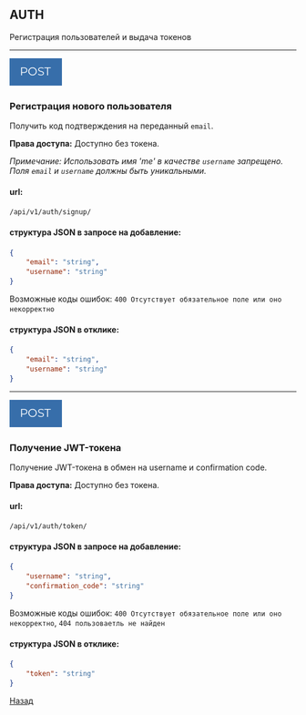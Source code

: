 ## AUTH
Регистрация пользователей и выдача токенов
***
![POST](../png/post.png)
### Регистрация нового пользователя
Получить код подтверждения на переданный `email`.

**Права доступа:** Доступно без токена.

*Примечание: Использовать имя 'me' в качестве `username` запрещено. 
Поля `email` и `username` должны быть уникальными.*

#### url:
```
/api/v1/auth/signup/
```
#### структура JSON в запросе на добавление:
```JSON
{
    "email": "string",
    "username": "string"
}
```
Возможные коды ошибок:
`400 Отсутствует обязательное поле или оно некорректно`
#### структура JSON в отклике:
```JSON
{
    "email": "string",
    "username": "string"
}
```
***
![POST](../png/post.png)
### Получение JWT-токена
Получение JWT-токена в обмен на username и confirmation code.

**Права доступа:** Доступно без токена.

#### url:
```
/api/v1/auth/token/
```
#### структура JSON в запросе на добавление:
```JSON
{
    "username": "string",
    "confirmation_code": "string"
}
```
Возможные коды ошибок:
`400 Отсутствует обязательное поле или оно некорректно`,
`404 пользоваетль не найден`

#### структура JSON в отклике:
```JSON
{
    "token": "string"
}
```

[Назад](../../../README.md)
